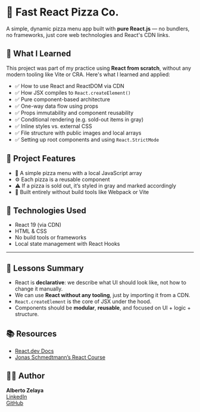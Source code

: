 # 🍕 Fast React Pizza Co.

A simple, dynamic pizza menu app built with **pure React.js** — no bundlers, no frameworks, just core web technologies and React's CDN links.

## 🧠 What I Learned

This project was part of my practice using **React from scratch**, without any modern tooling like Vite or CRA. Here's what I learned and applied:

- ✅ How to use React and ReactDOM via CDN
- ✅ How JSX compiles to `React.createElement()`
- ✅ Pure component-based architecture
- ✅ One-way data flow using props
- ✅ Props immutability and component reusability
- ✅ Conditional rendering (e.g. sold-out items in gray)
- ✅ Inline styles vs. external CSS
- ✅ File structure with public images and local arrays
- ✅ Setting up root components and using `React.StrictMode`

## 🚀 Project Features

- 📜 A simple pizza menu with a local JavaScript array
- ⚙️ Each pizza is a reusable component
- ⚠️ If a pizza is sold out, it’s styled in gray and marked accordingly
- 🧠 Built entirely without build tools like Webpack or Vite

## 📂 Technologies Used

- React 19 (via CDN)
- HTML & CSS
- No build tools or frameworks
- Local state management with React Hooks

---

## 🧠 Lessons Summary

- React is **declarative**: we describe what UI should look like, not how to change it manually.
- We can use **React without any tooling**, just by importing it from a CDN.
- `React.createElement` is the core of JSX under the hood.
- Components should be **modular**, **reusable**, and focused on UI + logic + structure.

## 📚 Resources

- [React.dev Docs](https://react.dev/learn)
- [Jonas Schmedtmann’s React Course](https://www.udemy.com/course/the-ultimate-react-course)

## 🧑‍💻 Author

**Alberto Zelaya**  
[LinkedIn](https://www.linkedin.com/in/alberto-zelaya-b2a3ba210/)  
[GitHub](https://github.com/albertozelaya5)
